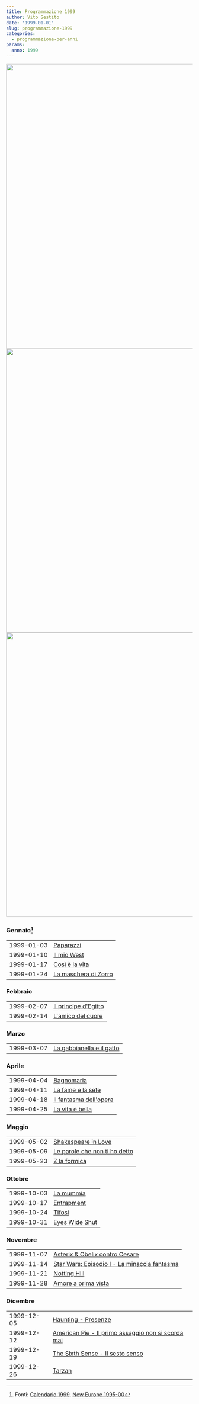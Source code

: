 ```yaml
---
title: Programmazione 1999
author: Vito Sestito
date: '1999-01-01'
slug: programmazione-1999
categories:
  - programmazione-per-anni
params:
  anno: 1999
---
```






<img src="{{< blogdown/postref >}}index_files/figure-html/unnamed-chunk-1-1.png" width="768" /><img src="{{< blogdown/postref >}}index_files/figure-html/unnamed-chunk-1-2.png" width="768" /><img src="{{< blogdown/postref >}}index_files/figure-html/unnamed-chunk-1-3.png" width="768" />


### Gennaio[^1]


|           |                     |
|:----------|:--------------------|
|1999-01-03 |[Paparazzi](https://www.imdb.com/title/tt0174105/)|
|1999-01-10 |[Il mio West](https://www.imdb.com/title/tt0148508/)|
|1999-01-17 |[Così è la vita](https://www.imdb.com/title/tt0166556/)|
|1999-01-24 |[La maschera di Zorro](https://www.imdb.com/title/tt0120746/)|

### Febbraio


|           |                     |
|:----------|:--------------------|
|1999-02-07 |[Il principe d'Egitto](https://www.imdb.com/title/tt0120794/)|
|1999-02-14 |[L'amico del cuore](https://www.imdb.com/title/tt0169548/)|

### Marzo


|           |                          |
|:----------|:-------------------------|
|1999-03-07 |[La gabbianella e il gatto](https://www.imdb.com/title/tt0122735/)|

### Aprile


|           |                       |
|:----------|:----------------------|
|1999-04-04 |[Bagnomaria](https://www.imdb.com/title/tt0180482/)|
|1999-04-11 |[La fame e la sete](https://www.imdb.com/title/tt0179174/)|
|1999-04-18 |[Il fantasma dell'opera](https://www.imdb.com/title/tt0119889/)|
|1999-04-25 |[La vita è bella](https://www.imdb.com/title/tt0118799/)|

### Maggio


|           |                              |
|:----------|:-----------------------------|
|1999-05-02 |[Shakespeare in Love](https://www.imdb.com/title/tt0138097/)|
|1999-05-09 |[Le parole che non ti ho detto](https://www.imdb.com/title/tt0139462/)|
|1999-05-23 |[Z la formica](https://www.imdb.com/title/tt0120587/)|

### Ottobre


|           |               |
|:----------|:--------------|
|1999-10-03 |[La mummia](https://www.imdb.com/title/tt0120616/)|
|1999-10-17 |[Entrapment](https://www.imdb.com/title/tt0137494/)|
|1999-10-24 |[Tifosi](https://www.imdb.com/title/tt0200215/)|
|1999-10-31 |[Eyes Wide Shut](https://www.imdb.com/title/tt0120663/)|

### Novembre


|           |                                             |
|:----------|:--------------------------------------------|
|1999-11-07 |[Asterix & Obelix contro Cesare](https://www.imdb.com/title/tt0133385/)|
|1999-11-14 |[Star Wars: Episodio I - La minaccia fantasma](https://www.imdb.com/title/tt0120915/)|
|1999-11-21 |[Notting Hill](https://www.imdb.com/title/tt0125439/)|
|1999-11-28 |[Amore a prima vista](https://www.imdb.com/title/tt0202792/)|

### Dicembre


|           |                                                   |
|:----------|:--------------------------------------------------|
|1999-12-05 |[Haunting - Presenze](https://www.imdb.com/title/tt0171363/)|
|1999-12-12 |[American Pie - Il primo assaggio non si scorda mai](https://www.imdb.com/title/tt0163651/)|
|1999-12-19 |[The Sixth Sense - Il sesto senso](https://www.imdb.com/title/tt0167404/)|
|1999-12-26 |[Tarzan](https://www.imdb.com/title/tt0120855/)    |

[^1]: Fonti: [Calendario 1999](/1999/01/01/calendario-1999/), [New Europe 1995-00](/1995/10/01/appunti-new-europe-1995-00/)

